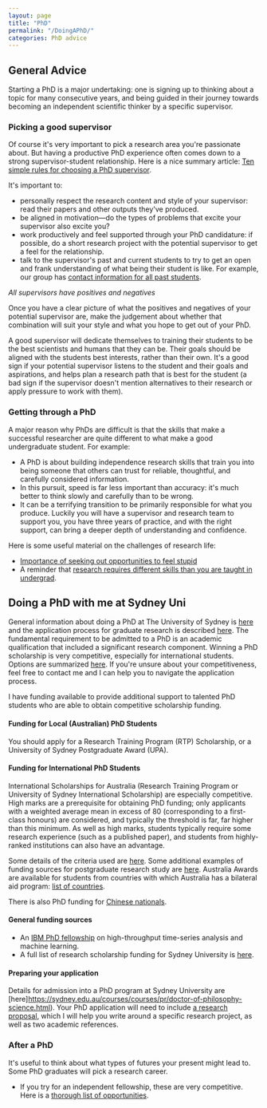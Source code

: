 ```yaml
---
layout: page
title: "PhD"
permalink: "/DoingAPhD/"
categories: PhD advice
---
```


## General Advice

Starting a PhD is a major undertaking: one is signing up to thinking about a topic for many consecutive years, and being guided in their journey towards becoming an independent scientific thinker by a specific supervisor.

### Picking a good supervisor

Of course it's very important to pick a research area you're passionate about.
But having a productive PhD experience often comes down to a strong supervisor-student relationship.
Here is a nice summary article: [Ten simple rules for choosing a PhD supervisor](https://doi.org/10.1371/journal.pcbi.1009330).

It's important to:

- personally respect the research content and style of your supervisor: read their papers and other outputs they've produced.
- be aligned in motivation—do the types of problems that excite your supervisor also excite you?
- work productively and feel supported through your PhD candidature: if possible, do a short research project with the potential supervisor to get a feel for the relationship.
- talk to the supervisor's past and current students to try to get an open and frank understanding of what being their student is like. For example, our group has [contact information for all past students](https://dynamicsandneuralsystems.github.io/team/).

_All supervisors have positives and negatives_

Once you have a clear picture of what the positives and negatives of your potential supervisor are, make the judgement about whether that combination will suit your style and what you hope to get out of your PhD.

A good supervisor will dedicate themselves to training their students to be the best scientists and humans that they can be.
Their goals should be aligned with the students best interests, rather than their own.
It's a good sign if your potential supervisor listens to the student and their goals and aspirations, and helps plan a research path that is best for the student (a bad sign if the supervisor doesn't mention alternatives to their research or apply pressure to work with them).

### Getting through a PhD

A major reason why PhDs are difficult is that the skills that make a successful researcher are quite different to what make a good undergraduate student.
For example:

- A PhD is about building independence research skills that train you into being someone that others can trust for reliable, thoughtful, and carefully considered information.
- In this pursuit, speed is far less important than accuracy: it's much better to think slowly and carefully than to be wrong.
- It can be a terrifying transition to be primarily responsible for what you produce. Luckily you will have a supervisor and research team to support you, you have three years of practice, and with the right support, can bring a deeper depth of understanding and confidence.

Here is some useful material on the challenges of research life:

- [Importance of seeking out opportunities to feel stupid](http://jcs.biologists.org/content/121/11/1771)
- A reminder that [research requires different skills than you are taught in undergrad](http://jxyzabc.blogspot.com.au/2017/09/the-genius-fallacy.html).

## Doing a PhD with me at Sydney Uni

General information about doing a PhD at The University of Sydney is [here](https://sydney.edu.au/courses/courses/pr/doctor-of-philosophy-science.html) and the application process for graduate research is described [here](https://sydney.edu.au/study/admissions/apply/how-to-apply.html#uniqueId_nPUe33Za_5_button).
The fundamental requirement to be admitted to a PhD is an academic qualification that included a significant research component.
Winning a PhD scholarship is very competitive, especially for international students.
Options are summarized [here](http://sydney.edu.au/scholarships/research/research-training-program.shtml).
If you're unsure about your competitiveness, feel free to contact me and I can help you to navigate the application process.

I have funding available to provide additional support to talented PhD students who are able to obtain competitive scholarship funding.

#### Funding for Local (Australian) PhD Students

You should apply for a Research Training Program (RTP) Scholarship, or a University of Sydney Postgraduate Award (UPA).

#### Funding for International PhD Students

International Scholarships for Australia (Research Training Program or University of Sydney International Scholarship) are especially competitive.
High marks are a prerequisite for obtaining PhD funding; only applicants with a weighted average mean in excess of 80 (corresponding to a first-class honours) are considered, and typically the threshold is far, far higher than this minimum.
As well as high marks, students typically require some research experience (such as a published paper), and students from highly-ranked institutions can also have an advantage.

Some details of the criteria used are [here](http://sydney.edu.au/scholarships/docsschols/Higher_Degree_by_Research_Scholarship_Selection_Process.pdf).
Some additional examples of funding sources for postgraduate research study are [here](http://sydney.edu.au/scholarships/postgraduate/international-postgraduate-scholarships.shtml).
Australia Awards are available for students from countries with which Australia has a bilateral aid program: [list of countries](https://dfat.gov.au/people-to-people/australia-awards/Pages/participating-countries.aspx).
<!-- The [Endeavour Scholarship](https://internationaleducation.gov.au/scholarships/scholarships-and-fellowships/Pages/default.aspx) is another one to look into. -->
There is also PhD funding for [Chinese nationals](https://sydney.edu.au/scholarships/e/china-scholarship-council-research-programs-scholarship.html).

#### General funding sources

- An [IBM PhD fellowship](http://www.research.ibm.com/university/awards/phdfellowship.shtml) on high-throughput time-series analysis and machine learning.
- A full list of research scholarship funding for Sydney University is [here](http://sydney.edu.au/scholarships/research/faculty/science.shtml).

#### Preparing your application

Details for admission into a PhD program at Sydney University are [here]https://sydney.edu.au/courses/courses/pr/doctor-of-philosophy-science.html).
Your PhD application will need to include [a research proposal](https://sydney.edu.au/campus-life/student-news/2017/05/30/how-to-write-a-research-proposal-for-a-strong-phd-application.html), which I will help you write around a specific research project, as well as two academic references.

### After a PhD

It's useful to think about what types of futures your present might lead to.
Some PhD graduates will pick a research career.

- If you try for an independent fellowship, these are very competitive.
Here is a [thorough list of opportunities](https://research.jhu.edu/rdt/funding-opportunities/postdoctoral/).

